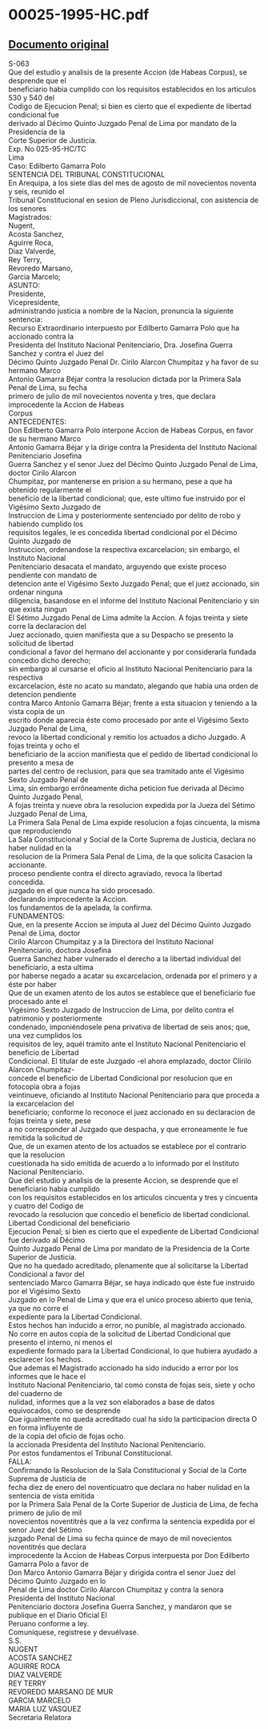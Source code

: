 
00025-1995-HC.pdf
=================
  
[Documento original](https://tc.gob.pe/jurisprudencia/1996/00025-1995-HC.pdf)  
---  
S-063  
Que del estudio y analisis de la presente Accion (de Habeas Corpus), se desprende que el  
beneficiario habia cumplido con los requisitos establecidos en los articulos 530 y 540 del  
Codigo de Ejecucion Penal; si bien es cierto que el expediente de libertad condicional fue  
derivado al Décimo Quinto Juzgado Penal de Lima por mandato de la Presidencia de la  
Corte Superior de Justicia.  
Exp. No 025-95-HC/TC  
Lima  
Caso: Edilberto Gamarra Polo  
SENTENCIA DEL TRIBUNAL CONSTITUCIONAL  
En Arequipa, a los siete dias del mes de agosto de mil novecientos noventa y seis, reunido el  
Tribunal Constitucional en sesion de Pleno Jurisdiccional, con asistencia de los senores  
Magistrados:  
Nugent,  
Acosta Sanchez,  
Aguirre Roca,  
Diaz Valverde,  
Rey Terry,  
Revoredo Marsano,  
Garcia Marcelo;  
ASUNTO:  
Presidente,  
Vicepresidente,  
administrando justicia a nombre de la Nacion, pronuncia la siguiente sentencia:  
Recurso Extraordinario interpuesto por Edilberto Gamarra Polo que ha accionado contra la  
Presidenta del Instituto Nacional Penitenciario, Dra. Josefina Guerra Sanchez y contra el Juez del  
Décimo Quinto Juzgado Penal Dr. Cirilo Alarcon Chumpitaz y ha favor de su hermano Marco  
Antonio Gamarra Béjar contra la resolucion dictada por la Primera Sala Penal de Lima, su fecha  
primero de julio de mil novecientos noventa y tres, que declara improcedente la Accion de Habeas  
Corpus  
ANTECEDENTES:  
Don Edilberto Gamarra Polo interpone Accion de Habeas Corpus, en favor de su hermano Marco  
Antonio Gamarra Béjar y la dirige contra la Presidenta del Instituto Nacional Penitenciario Josefina  
Guerra Sanchez y el senor Juez del Décimo Quinto Juzgado Penal de Lima, doctor Cirilo Alarcon  
Chumpitaz, por mantenerse en prision a su hermano, pese a que ha obtenido regularmente el  
beneficio de la libertad condicional; que, este ultimo fue instruido por el Vigésimo Sexto Juzgado de  
Instruccion de Lima y posteriormente sentenciado por delito de robo y habiendo cumplido los  
requisitos legales, le es concedida libertad condicional por el Décimo Quinto Juzgado de  
Instruccion, ordenandose la respectiva excarcelacion; sin embargo, el Instituto Nacional  
Penitenciario desacata el mandato, arguyendo que existe proceso pendiente con mandato de  
detencion ante el Vigésimo Sexto Juzgado Penal; que el juez accionado, sin ordenar ninguna  
diligencia, basandose en el informe del Instituto Nacional Penitenciario y sin que exista ningun  
El Sétimo Juzgado Penal de Lima admite la Accion. A fojas treinta y siete corre la declaracion del  
Juez accionado, quien manifiesta que a su Despacho se presento la solicitud de libertad  
condicional a favor del hermano del accionante y por considerarla fundada concedio dicho derecho;  
sin embargo al cursarse el oficio al Instituto Nacional Penitenciario para la respectiva  
excarcelacion, éste no acato su mandato, alegando que habia una orden de detencion pendiente  
contra Marco Antonio Gamarra Béjar; frente a esta situacion y teniendo a la vista copia de un  
escrito donde aparecia éste como procesado por ante el Vigésimo Sexto Juzgado Penal de Lima,  
revoco la libertad condicional y remitio los actuados a dicho Juzgado. A fojas treinta y ocho el  
beneficiario de la accion manifiesta que el pedido de libertad condicional lo presento a mesa de  
partes del centro de reclusion, para que sea tramitado ante el Vigésimo Sexto Juzgado Penal de  
Lima, sin embargo errôneamente dicha peticion fue derivada al Décimo Quinto Juzgado Penal,  
A fojas treinta y nueve obra la resolucion expedida por la Jueza del Sétimo Juzgado Penal de Lima,  
La Primera Sala Penal de Lima expide resolucion a fojas cincuenta, la misma que reproduciendo  
La Sala Constitucional y Social de la Corte Suprema de Justicia, declara no haber nulidad en la  
resolucion de la Primera Sala Penal de Lima, de la que solicita Casacion la accionante.  
proceso pendiente contra el directo agraviado, revoca la libertad concedida.  
juzgado en el que nunca ha sido procesado.  
declarando improcedente la Accion.  
los fundamentos de la apelada, la confirma.  
FUNDAMENTOS:  
Que, en la presente Accion se imputa al Juez del Décimo Quinto Juzgado Penal de Lima, doctor  
Cirilo Alarcon Chumpitaz y a la Directora del Instituto Nacional Penitenciario, doctora Josefina  
Guerra Sanchez haber vulnerado el derecho a la libertad individual del beneficiario, a esta ultima  
por haberse negado a acatar su excarcelacion, ordenada por el primero y a éste por haber  
Que de un examen atento de los autos se establece que el beneficiario fue procesado ante el  
Vigésimo Sexto Juzgado de Instruccion de Lima, por delito contra el patrimonio y posteriormente  
condenado, imponiéndosele pena privativa de libertad de seis anos; que, una vez cumplidos los  
requisitos de ley, aquél tramito ante el Instituto Nacional Penitenciario el beneficio de Libertad  
Condicional. El titular de este Juzgado -el ahora emplazado, doctor Clirilo Alarcon Chumpitaz-  
concede el beneficio de Libertad Condicional por resolucion que en fotocopia obra a fojas  
veintinueve, oficiando al Instituto Nacional Penitenciario para que proceda a la excarcelacion del  
beneficiario; conforme lo reconoce el juez accionado en su declaracion de fojas treinta y siete, pese  
a no corresponder al Juzgado que despacha, y que erroneamente le fue remitida la solicitud de  
Que, de un examen atento de los actuados se establece por el contrario que la resolucion  
cuestionada ha sido emitida de acuerdo a lo informado por el Instituto Nacional Penitenciario.  
Que del estudio y analisis de la presente Accion, se desprende que el beneficiario habia cumplido  
con los requisitos establecidos en los articulos cincuenta y tres y cincuenta y cuatro del Codigo de  
revocado la resolucion que concedio el beneficio de libertad condicional.  
Libertad Condicional del beneficiario  
Ejecucion Penal; si bien es cierto que el expediente de Libertad Condicional fue derivado al Décimo  
Quinto Juzgado Penal de Lima por mandato de la Presidencia de la Corte Superior de Justicia.  
Que no ha quedado acreditado, plenamente que al solicitarse la Libertad Condicional a favor del  
sentenciado Marco Gamarra Béjar, se haya indicado que éste fue instruido por el Vigésimo Sexto  
Juzgado en lo Penal de Lima y que era el unico proceso abierto que tenia, ya que no corre el  
expediente para la Libertad Condicional.  
Estos hechos han inducido a error, no punible, al magistrado accionado.  
No corre en autos copia de la solicitud de Libertad Condicional que presento el interno, ni menos el  
expediente formado para la Libertad Condicional, lo que hubiera ayudado a esclarecer los hechos.  
Que ademas el Magistrado accionado ha sido inducido a error por los informes que le hace el  
Instituto Nacional Penitenciario, tal como consta de fojas seis, siete y ocho del cuaderno de  
nulidad, informes que a la vez son elaborados a base de datos equivocados, como se desprende  
Que igualmente no queda acreditado cual ha sido la participacion directa O en forma influyente de  
de la copia del oficio de fojas ocho.  
la accionada Presidenta del Instituto Nacional Penitenciario.  
Por estos fundamentos el Tribunal Constitucional.  
FALLA:  
Confirmando la Resolucion de la Sala Constitucional y Social de la Corte Suprema de Justicia de  
fecha diez de enero del noventicuatro que declara no haber nulidad en la sentencia de vista emitida  
por la Primera Sala Penal de la Corte Superior de Justicia de Lima, de fecha primero de julio de mil  
novecientos noventitrés que a la vez confirma la sentencia expedida por el senor Juez del Sétimo  
juzgado Penal de Lima su fecha quince de mayo de mil novecientos noventitrés que declara  
improcedente la Accion de Habeas Corpus interpuesta por Don Edilberto Gamarra Polo a favor de  
Don Marco Antonio Gamarra Béjar y dirigida contra el senor Juez del Décimo Quinto Juzgado en lo  
Penal de Lima doctor Cirilo Alarcon Chumpitaz y contra la senora Presidenta del Instituto Nacional  
Penitenciario doctora Josefina Guerra Sanchez, y mandaron que se publique en el Diario Oficial El  
Peruano conforme a ley.  
Comuniquese, registrese y devuélvase.  
S.S.  
NUGENT  
ACOSTA SANCHEZ  
AGUIRRE ROCA  
DIAZ VALVERDE  
REY TERRY  
REVOREDO MARSANO DE MUR  
GARCIA MARCELO  
MARIA LUZ VASQUEZ  
Secretaria Relatora